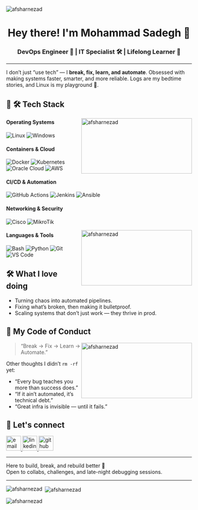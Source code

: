 <p align="left">
  <img src="https://komarev.com/ghpvc/?username=afsharnezad&label=Profile%20views&color=0e75b6&style=flat" alt="afsharnezad" />
</p>

<div align="center">
  <h1>Hey there! I'm Mohammad Sadegh 👋</h1>
  <h3>DevOps Engineer 🤖 | IT Specialist 🛠️ | Lifelong Learner 🔁</h3>
</div>

<hr>

<p>
  I don’t just “use tech” — I <b>break, fix, learn, and automate</b>.  
  Obsessed with making systems faster, smarter, and more reliable.  
  Logs are my bedtime stories, and Linux is my playground 🐧.  
</p>

<h2>🚀 🛠 Tech Stack </h2>



<img align="right" src="https://i.pinimg.com/originals/c6/ea/f2/c6eaf2589af865e5dab158c5c67fc050.gif" alt="afsharnezad" style="float: right; height: 150px; width: 300px;">


#### **Operating Systems**
![Linux](https://img.shields.io/badge/Linux-FCC624?style=for-the-badge&logo=linux&logoColor=black)
![Windows](https://img.shields.io/badge/Windows-0078D6?style=for-the-badge&logo=windows&logoColor=white)

#### **Containers & Cloud**
![Docker](https://img.shields.io/badge/Docker-2496ED?style=for-the-badge&logo=docker&logoColor=white)
![Kubernetes](https://img.shields.io/badge/Kubernetes-326CE5?style=for-the-badge&logo=kubernetes&logoColor=white)
![Oracle Cloud](https://img.shields.io/badge/Oracle%20Cloud-F80000?style=for-the-badge&logo=oracle&logoColor=white)
![AWS](https://img.shields.io/badge/AWS-232F3E?style=for-the-badge&logo=amazon-aws&logoColor=white)

#### **CI/CD & Automation**
![GitHub Actions](https://img.shields.io/badge/GitHub%20Actions-2088FF?style=for-the-badge&logo=github-actions&logoColor=white)
![Jenkins](https://img.shields.io/badge/Jenkins-D24939?style=for-the-badge&logo=jenkins&logoColor=white)
![Ansible](https://img.shields.io/badge/Ansible-EE0000?style=for-the-badge&logo=ansible&logoColor=white)

#### **Networking & Security**
![Cisco](https://img.shields.io/badge/Cisco-1BA0D7?style=for-the-badge&logo=cisco&logoColor=white)
![MikroTik](https://img.shields.io/badge/MikroTik-293239?style=for-the-badge&logo=mikrotik&logoColor=white)

<img align="right" src="https://media.giphy.com/media/v1.Y2lkPTc5MGI3NjExa3M2bWxmcG9uOW5sNzAyNWRtczZ4Z3A5ZnpwNDhzenVmODN1anBpYSZlcD12MV9zdGlja2Vyc19zZWFyY2gmY3Q9cw/tONVqBNYuxCSAzl87A/giphy.gif
" alt="afsharnezad" style="float: right; height: 150px; width: 300px;">
#### **Languages & Tools**
![Bash](https://img.shields.io/badge/Bash-4EAA25?style=for-the-badge&logo=gnu-bash&logoColor=white)
![Python](https://img.shields.io/badge/Python-3776AB?style=for-the-badge&logo=python&logoColor=white)
![Git](https://img.shields.io/badge/Git-F05032?style=for-the-badge&logo=git&logoColor=white)
![VS Code](https://img.shields.io/badge/VS%20Code-007ACC?style=for-the-badge&logo=visual-studio-code&logoColor=white)


<h2>🛠️ What I love doing</h2>
<ul>
  <li>Turning chaos into automated pipelines.</li>
  <li>Fixing what’s broken, then making it bulletproof.</li>
  <li>Scaling systems that don’t just work — they thrive in prod.</li>
</ul>

<h2>🧠 My Code of Conduct</h2>

<img align="right" src="https://i.pinimg.com/originals/fa/a3/df/faa3df83529b700cb3d0ea1e3b063c10.gif" alt="afsharnezad" style="float: right; height: 150px; width: 300px;">

<blockquote>
  “Break → Fix → Learn → Automate.”
</blockquote>

<p>Other thoughts I didn’t <code>rm -rf</code> yet:</p>

<ul>
  <li>“Every bug teaches you more than success does.”</li>
  <li>“If it ain’t automated, it’s technical debt.”</li>
  <li>“Great infra is invisible — until it fails.”</li>
</ul>

<h2>💬 Let's connect</h2>
<p align="left">
  <a href="mailto:mo.afsharnezhad@gmail.com" target="blank">
    <img src="https://img.icons8.com/?size=256&id=EgRndDDLh8kS&format=png" alt="email" height="40" width="40" />
  </a>
  <a href="https://linkedin.com/in/afsharnezhad" target="blank">
    <img src="https://img.icons8.com/?size=256&id=60ZV_wYC0BM2&format=png" alt="linkedin" height="40" width="40" />
  </a>
  <a href="https://github.com/afsharnezad" target="blank">
    <img src="https://img.icons8.com/?size=256&id=80462&format=png" alt="github" height="40" width="40" />
  </a>
</p>

<hr>

<p>
Here to build, break, and rebuild better 🚀 <br>
Open to collabs, challenges, and late-night debugging sessions.  
</p>

<hr>

<p>
  <img align="left" src="https://github-readme-stats.vercel.app/api/top-langs?username=afsharnezad&show_icons=true&locale=en&layout=compact&theme=tokyonight" alt="afsharnezad" />
</p>

<p>&nbsp;<img align="center" src="https://github-readme-stats.vercel.app/api?username=afsharnezad&show_icons=true&locale=en&theme=tokyonight" alt="afsharnezad" /></p>

<p><img align="center" src="https://github-readme-streak-stats.herokuapp.com/?user=afsharnezad&theme=tokyonight" alt="afsharnezad" /></p>
